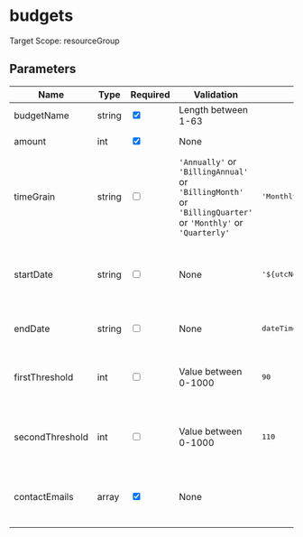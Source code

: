 ﻿# budgets

Target Scope: resourceGroup

## Parameters
| Name | Type | Required | Validation | Default value | Description |
| -- |  -- | -- | -- | -- | -- |
| budgetName | string | <input type="checkbox" checked> | Length between 1-63 | <pre></pre> | Name of the Budget. It should be unique within a resource group. |
| amount | int | <input type="checkbox" checked> | None | <pre></pre> | The total amount of cost or usage to track with the budget |
| timeGrain | string | <input type="checkbox"> | `'Annually'` or `'BillingAnnual'` or `'BillingMonth'` or `'BillingQuarter'` or `'Monthly'` or `'Quarterly'` | <pre>'Monthly'</pre> | The time covered by a budget. Tracking of the amount will be reset based on the time grain. |
| startDate | string | <input type="checkbox"> | None | <pre>'&#36;{utcNow('yyyy-MM')}-01'</pre> | The start date must be first of the month in YYYY-MM-DD format. Future start date should not be more than three months. Past start date should be selected within the timegrain period. Defaults to the first of the current month. |
| endDate | string | <input type="checkbox"> | None | <pre>dateTimeAdd(startDate, 'P5Y')</pre> | The end date for the budget in YYYY-MM-DD format. If not provided, we can default this to 5 years from the start date. |
| firstThreshold | int | <input type="checkbox"> | Value between 0-1000 | <pre>90</pre> | Threshold value associated with a notification. Notification is sent when the cost exceeded the threshold. It is always percent and has to be between 0.01 and 1000. |
| secondThreshold | int | <input type="checkbox"> | Value between 0-1000 | <pre>110</pre> | Threshold value associated with a notification. Notification is sent when the cost exceeded the threshold. It is always percent and has to be between 0.01 and 1000. |
| contactEmails | array | <input type="checkbox" checked> | None | <pre></pre> | The list of email addresses to send the budget notification to when the threshold is exceeded (eg [ "email@email.nl","anotheremail@email.nl" ]). |
